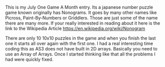 This is my July One Game A Month entry. Its a japanese number puzzle game known originally has Nonograms. It goes by many other names like Picross, Paint-By-Numbers or Griddlers. Those are just some of the name there are many more. If your really interested in reading about it here is the link to the Wikipedia Article https://en.wikipedia.org/wiki/Nonogram

There are only 10 10x10 puzzles in the game and when you finish the last one it starts all over again with the first one. I had a real interesting time coding this as AS3 does not have built in 2D arrays. Basically you need to use an Array of Arrays. Once I started thinking like that all the problems I had were quickly fixed. 

